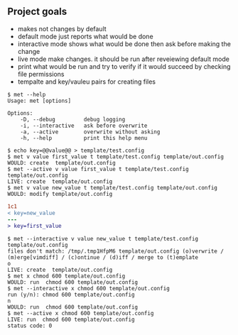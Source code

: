 
## Project goals

- makes not changes by default
- default mode just reports what would be done
- interactive mode shows what would be done then ask before making the change
- live mode make changes. it should be run after reveiewing default mode
- print what would be run and try to verify if it would succeed by checking file permissions
- tempalte and key/vauleu pairs for creating files 

```console
$ met --help
Usage: met [options]

Options:
    -D, --debug         debug logging
    -i, --interactive   ask before overwrite
    -a, --active        overwrite without asking
    -h, --help          print this help menu

$ echo key=@@value@@ > template/test.config
$ met v value first_value t template/test.config template/out.config
WOULD: create  template/out.config
$ met --active v value first_value t template/test.config template/out.config
LIVE: create  template/out.config
$ met v value new_value t template/test.config template/out.config
WOULD: modify template/out.config
```
```diff
1c1
< key=new_value
---
> key=first_value
```
```console
$ met --interactive v value new_value t template/test.config template/out.config
files don't match: /tmp/.tmp1HfpM6 template/out.config (o)verwrite / (m)erge[vimdiff] / (c)ontinue / (d)iff / merge to (t)emplate
o
LIVE: create  template/out.config
$ met x chmod 600 template/out.config
WOULD: run  chmod 600 template/out.config
$ met --interactive x chmod 600 template/out.config
run (y/n): chmod 600 template/out.config
n
WOULD: run  chmod 600 template/out.config
$ met --active x chmod 600 template/out.config
LIVE: run  chmod 600 template/out.config
status code: 0
```
